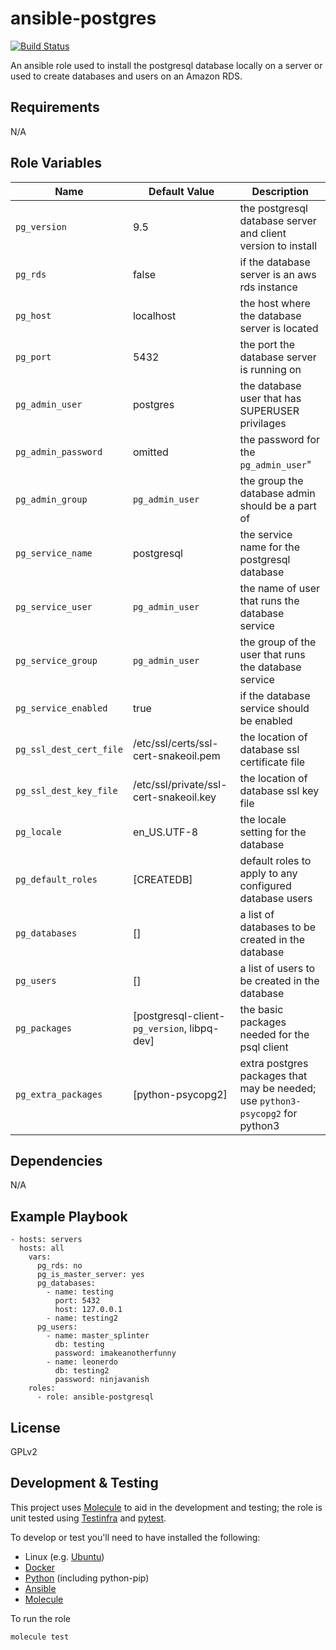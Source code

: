 ansible-postgres
=========
[![Build Status](https://travis-ci.org/openstax/ansible-postgresql.svg?branch=master)](https://travis-ci.org/openstax/ansible-postgresql)

An ansible role used to install the postgresql database locally on a server or used to create databases and users on an Amazon RDS.

Requirements
------------

N/A

Role Variables
--------------

| Name                            | Default Value    | Description |
|------------|-----|----------------------------------------------|
|`pg_version`| 9.5 | the postgresql database server and client version to install |
|`pg_rds`| false | if the database server is an aws rds instance |
|`pg_host` | localhost | the host where the database server is located |
|`pg_port` | 5432 | the port the database server is running on |
|`pg_admin_user` | postgres | the database user that has SUPERUSER privilages |
|`pg_admin_password` | omitted | the password for the `pg_admin_user`" |
|`pg_admin_group` | `pg_admin_user` | the group the database admin should be a part of |
|`pg_service_name`| postgresql | the service name for the postgresql database |
|`pg_service_user`| `pg_admin_user` | the name of user that runs the database service |
|`pg_service_group` | `pg_admin_user` | the group of the user that runs the database service |
|`pg_service_enabled` | true | if the database service should be enabled |
|`pg_ssl_dest_cert_file` | /etc/ssl/certs/ssl-cert-snakeoil.pem | the location of database ssl certificate file |
|`pg_ssl_dest_key_file` | /etc/ssl/private/ssl-cert-snakeoil.key | the location of database ssl key file |
|`pg_locale` | en_US.UTF-8 | the locale setting for the database |
|`pg_default_roles` | [CREATEDB] | default roles to apply to any configured database users |
|`pg_databases` | [] | a list of databases to be created in the database |
|`pg_users` | [] | a list of users to be created in the database |
|`pg_packages` | [postgresql-client-`pg_version`, libpq-dev] | the basic packages needed for the psql client |
|`pg_extra_packages`| [python-psycopg2] | extra postgres packages that may be needed; use `python3-psycopg2` for python3 |

Dependencies
------------

N/A

Example Playbook
----------------

    - hosts: servers
      hosts: all
        vars:
          pg_rds: no
          pg_is_master_server: yes
          pg_databases:
            - name: testing
              port: 5432
              host: 127.0.0.1
            - name: testing2
          pg_users:
            - name: master_splinter
              db: testing
              password: imakeanotherfunny
            - name: leonerdo
              db: testing2
              password: ninjavanish
        roles:
          - role: ansible-postgresql

License
-------

GPLv2

Development & Testing
---------------------

This project uses [Molecule](http://molecule.readthedocs.io/) to aid in the
development and testing; the role is unit tested using
[Testinfra](http://testinfra.readthedocs.io/) and
[pytest](http://docs.pytest.org/).

To develop or test you'll need to have installed the following:

* Linux (e.g. [Ubuntu](http://www.ubuntu.com/))
* [Docker](https://www.docker.com/)
* [Python](https://www.python.org/) (including python-pip)
* [Ansible](https://www.ansible.com/)
* [Molecule](http://molecule.readthedocs.io/)

To run the role

```bash
molecule test
```
